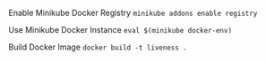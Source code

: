 
Enable Minikube Docker Registry
`minikube addons enable registry`

Use Minikube Docker Instance
`eval $(minikube docker-env)`

Build Docker Image
`docker build -t liveness .`
